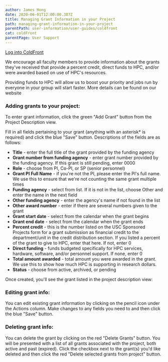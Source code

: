 ```yaml
---
author: James Hong
date: 2020-06-01T12:00:00.387Z
title: Managing Grant Information in your Project
path: managing-grant-information-in-your-project
parentPath: user-information/user-guides/coldfront
cat: coldFront
parentPage: User Support
---
```


[Log into ColdFront](https://hpcaccount.usc.edu/) 

We encourage all faculty members to provide information about the grants they've received that provide a percent credit, direct funds to HPC, and/or were awarded based on use of HPC's resources.


Providing funds to HPC will allow us to boost your priority and jobs run by everyone in your group will start faster.  More details can be found on our website


### Adding grants to your project:


To enter grant information, click the green "Add Grant" button from the Project Description view.  



Fill in all fields pertaining to your grant (anything with an asterisk* is required) and click the blue "Save" button.  Descriptions of the fields are as follows:
* **Title** - enter the full title of the grant provided by the funding agency
* **Grant number from funding agency** - enter grant number provided by the funding agency.  If this grant is still pending, enter 0000
* **Role** - choose from PI, Co-PI, or SP (senior personnel)
* **Grant PI Full Name** - if you're not the PI, please enter the PI's full name.  We use this to ensure that we're not counting the same grant multiple times 
* **Funding agency** - select from list.  If it is not in the list, choose Other and enter the name in the next field
* **Other funding agency** - enter the agency's name if not found in the list
* **Other award number** - enter if there are several numbers given to the grant
* **Grant start date** - select from the calendar when the grant begins
* **Grant end date** - select from the calendar when the grant ends
* **Percent credit** - this is the number listed on the USC Sponsored Projects form for a grant submission as financial credit to the department/unit in the credit distribution section.  If you listed a percent of the grant to give to HPC, enter that here.  If not, enter 0
* **Direct funding** - funds budgeted specifically for HPC services, hardware, software, and/or personnel support.  If none, enter 0
* **Total amount awarded** - total amount you were awarded in the grant.  We use this to show how much HPC is supporting in research dollars.
* **Status** - choose from active, archived, or pending


Once created, you'll see the grant listed in the project description view:


### Editing grant info:


You can edit existing grant information by clicking on the pencil icon under the Actions column.  Make changes to any fields you need to and then click the blue "Save" button.


### Deleting grant info:


You can delete the grant by clicking on the red "Delete Grants" button.  You will be presented with a list of all grants associated with the project, both active and past (expired).  Click the checkbox next to the grant(s) you'd like deleted and then click the red "Delete selected grants from project" button.

